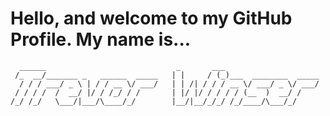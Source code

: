 # Hello, and welcome to my GitHub Profile. My name is...


```                                                                                                                         
  ______                             _       ___                     
 /_  __/_______ _   ______  _____   | |     / (_)___  ________  _____
  / / / ___/ _ \ | / / __ \/ ___/   | | /| / / / __ \/ ___/ _ \/ ___/
 / / / /  /  __/ |/ / /_/ / /       | |/ |/ / / / / (__  )  __/ /    
/_/ /_/   \___/|___/\____/_/        |__/|__/_/_/ /_/____/\___/_/
```
